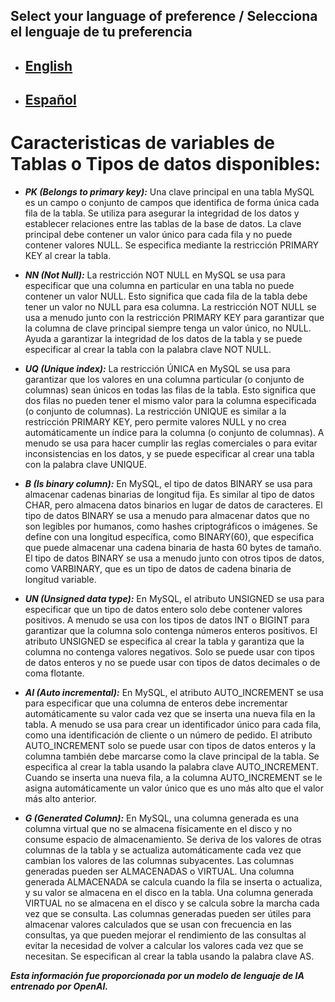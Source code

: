 ## Select your language of preference / Selecciona el lenguaje de tu preferencia

- ## [English](https://github.com/Jbarseg/Learning-Java-JDBC-and-MySQL/blob/master/index/english/README-TYPES-OF-DATA.en.md)

- ## [Español](https://github.com/Jbarseg/Learning-Java-JDBC-and-MySQL/blob/master/index/espa%C3%B1ol/README-TYPES-OF-DATA.es.md)

# Caracteristicas de variables de Tablas o Tipos de datos disponibles:

- **_PK (Belongs to primary key):_** Una clave principal en una tabla MySQL es un campo o conjunto de campos que identifica de forma única cada fila de la tabla. Se utiliza para asegurar la integridad de los datos y establecer relaciones entre las tablas de la base de datos. La clave principal debe contener un valor único para cada fila y no puede contener valores NULL. Se especifica mediante la restricción PRIMARY KEY al crear la tabla.

- **_NN (Not Null):_** La restricción NOT NULL en MySQL se usa para especificar que una columna en particular en una tabla no puede contener un valor NULL. Esto significa que cada fila de la tabla debe tener un valor no NULL para esa columna. La restricción NOT NULL se usa a menudo junto con la restricción PRIMARY KEY para garantizar que la columna de clave principal siempre tenga un valor único, no NULL. Ayuda a garantizar la integridad de los datos de la tabla y se puede especificar al crear la tabla con la palabra clave NOT NULL.

- **_UQ (Unique index):_** La restricción ÚNICA en MySQL se usa para garantizar que los valores en una columna particular (o conjunto de columnas) sean únicos en todas las filas de la tabla. Esto significa que dos filas no pueden tener el mismo valor para la columna especificada (o conjunto de columnas). La restricción UNIQUE es similar a la restricción PRIMARY KEY, pero permite valores NULL y no crea automáticamente un índice para la columna (o conjunto de columnas). A menudo se usa para hacer cumplir las reglas comerciales o para evitar inconsistencias en los datos, y se puede especificar al crear una tabla con la palabra clave UNIQUE.

- **_B (Is binary column):_** En MySQL, el tipo de datos BINARY se usa para almacenar cadenas binarias de longitud fija. Es similar al tipo de datos CHAR, pero almacena datos binarios en lugar de datos de caracteres. El tipo de datos BINARY se usa a menudo para almacenar datos que no son legibles por humanos, como hashes criptográficos o imágenes. Se define con una longitud específica, como BINARY(60), que especifica que puede almacenar una cadena binaria de hasta 60 bytes de tamaño. El tipo de datos BINARY se usa a menudo junto con otros tipos de datos, como VARBINARY, que es un tipo de datos de cadena binaria de longitud variable.

- **_UN (Unsigned data type):_** En MySQL, el atributo UNSIGNED se usa para especificar que un tipo de datos entero solo debe contener valores positivos. A menudo se usa con los tipos de datos INT o BIGINT para garantizar que la columna solo contenga números enteros positivos. El atributo UNSIGNED se especifica al crear la tabla y garantiza que la columna no contenga valores negativos. Solo se puede usar con tipos de datos enteros y no se puede usar con tipos de datos decimales o de coma flotante.

- **_AI (Auto incremental):_** En MySQL, el atributo AUTO_INCREMENT se usa para especificar que una columna de enteros debe incrementar automáticamente su valor cada vez que se inserta una nueva fila en la tabla. A menudo se usa para crear un identificador único para cada fila, como una identificación de cliente o un número de pedido. El atributo AUTO_INCREMENT solo se puede usar con tipos de datos enteros y la columna también debe marcarse como la clave principal de la tabla. Se especifica al crear la tabla usando la palabra clave AUTO_INCREMENT. Cuando se inserta una nueva fila, a la columna AUTO_INCREMENT se le asigna automáticamente un valor único que es uno más alto que el valor más alto anterior.

- **_G (Generated Column):_** En MySQL, una columna generada es una columna virtual que no se almacena físicamente en el disco y no consume espacio de almacenamiento. Se deriva de los valores de otras columnas de la tabla y se actualiza automáticamente cada vez que cambian los valores de las columnas subyacentes. Las columnas generadas pueden ser ALMACENADAS o VIRTUAL. Una columna generada ALMACENADA se calcula cuando la fila se inserta o actualiza, y su valor se almacena en el disco en la tabla. Una columna generada VIRTUAL no se almacena en el disco y se calcula sobre la marcha cada vez que se consulta. Las columnas generadas pueden ser útiles para almacenar valores calculados que se usan con frecuencia en las consultas, ya que pueden mejorar el rendimiento de las consultas al evitar la necesidad de volver a calcular los valores cada vez que se necesitan. Se especifican al crear la tabla usando la palabra clave AS.

**_Esta información fue proporcionada por un modelo de lenguaje de IA entrenado por OpenAI._**